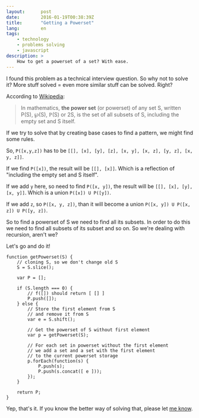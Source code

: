 ```yaml
---
layout:      post
date:        2016-01-19T00:38:39Z
title:       "Getting a Powerset"
lang:        en
tags:
    - technology
    - problems solving
    - javascript
description: >
    How to get a powerset of a set? With ease.
---
```

I found this problem as a technical interview question. So why not to solve it? More stuff solved = even more similar stuff can be solved. Right?

According to [Wikipedia](https://en.wikipedia.org/wiki/Power_set):

> In mathematics, **the power set** (or powerset) of any set S, written P(S), ℘(S), ℙ(S) or 2S, is the set of all subsets of S, including the empty set and S itself.

If we try to solve that by creating base cases to find a pattern, we might find some rules.

So, `P([x,y,z])` has to be `[[], [x], [y], [z], [x, y], [x, z], [y, z], [x, y, z]]`.

If we find `P([x])`, the result will be `[[], [x]]`. Which is a reflection of "including the empty set and S itself".

If we add `y` here, so need to find `P([x, y])`, the result will be `[[], [x], [y], [x, y]]`. Which is a union `P([x]) U P([y])`.

If we add `z`, so `P([x, y, z])`, than it will become a union `P([x, y]) U P([x, z]) U P([y, z])`.

So to find a powerset of S we need to find all its subsets. In order to do this we need to find all subsets of its subset and so on. So we're dealing with recursion, aren't we?

Let's go and do it!

```
function getPowerset(S) {
    // cloning S, so we don't change old S
    S = S.slice();

    var P = [];

    if (S.length === 0) {
        // f([]) should return [ [] ]
        P.push([]);
    } else {
        // Store the first element from S
        // and remove it from S
        var e = S.shift();

        // Get the powerset of S without first element
        var p = getPowerset(S);

        // For each set in powerset without the first element
        // we add a set and a set with the first element
        // to the current powerset storage
        p.forEach(function(s) {
            P.push(s);
            P.push(s.concat([ e ]));
        });
    }

    return P;
}
```

Yep, that's it. If you know the better way of solving that, please let [me know][twitter].

[twitter]: http://twitter.com/kuzzmi
